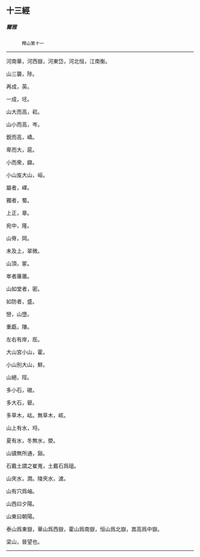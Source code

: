 

## 十三經

##### 爾雅
　　　`釋山第十一`

* * *

河南華，河西嶽，河東岱，河北恒，江南衡。

山三襲，陟。

再成，英。

一成，坯。

山大而高，崧。

山小而高，岑。

銳而高，嶠。

卑而大，扈。

小而衆，巋。

小山岌大山，峘。

屬者，嶧。

獨者，蜀。

上正，章。

宛中，隆。

山脊，岡。

未及上，翠微。

山頂，冢。

崒者厜㕒。

山如堂者，密。

如防者，盛。

巒，山墮。

重甗，隒。

左右有岸，厒。

大山宮小山，霍。

小山別大山，鮮。

山絕，陘。

多小石，磝。

多大石，礐。

多草木，岵。無草木，峐。

山上有水，埒。

夏有水，冬無水，澩。

山豄無所通，谿。

石戴土謂之崔嵬，土戴石爲砠。

山夾水，澗。陵夾水，澞。

山有穴爲岫。

山西曰夕陽。

山東曰朝陽。

泰山爲東嶽，華山爲西嶽，霍山爲南嶽，恒山爲北嶽，嵩高爲中嶽。

梁山，晉望也。

* * *

